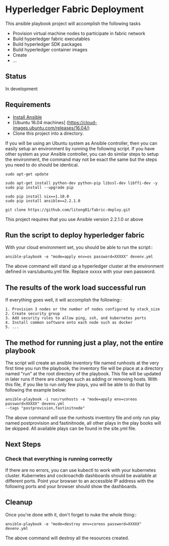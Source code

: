 # Hyperledger Fabric Deployment

This ansible playbook project will accomplish the following tasks

 - Provision virtual machine nodes to participate in fabric network
 - Build hyperledger fabric executables
 - Build hyperledger SDK packages
 - Build hyperledger container images
 - Create  
 - ...
 
## Status

In development

## Requirements

- [Install Ansible](http://docs.ansible.com/ansible/intro_installation.html)
- [Ubuntu 16.04 machines] (https://cloud-images.ubuntu.com/releases/16.04/)
- Clone this project into a directory.

If you will be using an Ubuntu system as Ansible controller, then you can
easily setup an environment by running the following script. If you have
other system as your Ansible controller, you can do similar steps to setup
the environment, the command may not be exact the same but the steps you
need to do should be identical.

    sudo apt-get update

    sudo apt-get install python-dev python-pip libssl-dev libffi-dev -y
    sudo pip install --upgrade pip

    sudo pip install six==1.10.0
    sudo pip install ansible==2.2.1.0

    git clone https://github.com/litong01/fabric-deploy.git

This project requires that you use Ansible version 2.2.1.0 or above


## Run the script to deploy hyperledger fabric

With your cloud environment set, you should be able to run the script::

    ansible-playbook -e "mode=apply env=os password=XXXXX" devenv.yml

The above command will stand up a hyperledger cluster at the environment
defined in vars/ubuntu.yml file. Replace xxxxx with your own password.


## The results of the work load successful run

If everything goes well, it will accomplish the following::

    1. Provision 3 nodes or the number of nodes configured by stack_size
    2. Create security group
    3. Add security rules to allow ping, ssh, and kubernetes ports
    4. Install common software onto each node such as docker
    5. ...

## The method for running just a play, not the entire playbook

The script will create an ansible inventory file named runhosts at the very
first time you run the playbook, the inventory file will be place at a
directory named "run" at the root directory of the playbook. This file will be
updated in later runs if there are changes such as adding or removing hosts.
With this file, if you like to run only few plays, you will be able to do
that by following the example below:

    ansible-playbook -i run/runhosts -e "mode=apply env=coreos password=XXXXX" devenv.yml
    --tags "postprovision,fastinitnode"

The above command will use the runhosts inventory file and only run play
named postprovision and fastinitnode, all other plays in the play books will
be skipped. All available plays can be found in the site.yml file.


## Next Steps

### Check that everything is running correctly

If there are no errors, you can use kubectl to work with your kubernetes
cluster. Kubernetes and cockroachdb dashboards should be available at
different ports. Point your browser to an accessible IP address with the
following ports and your browser should show the dashboards.


## Cleanup

Once you're done with it, don't forget to nuke the whole thing::

    ansible-playbook -e "mode=destroy env=coreos password=XXXXX" devenv.yml

The above command will destroy all the resources created.
